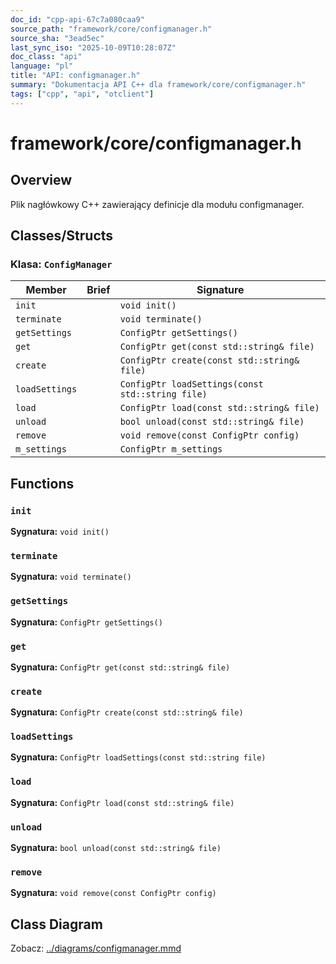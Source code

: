 ```yaml
---
doc_id: "cpp-api-67c7a080caa9"
source_path: "framework/core/configmanager.h"
source_sha: "3ead5ec"
last_sync_iso: "2025-10-09T10:28:07Z"
doc_class: "api"
language: "pl"
title: "API: configmanager.h"
summary: "Dokumentacja API C++ dla framework/core/configmanager.h"
tags: ["cpp", "api", "otclient"]
---
```


# framework/core/configmanager.h

## Overview

Plik nagłówkowy C++ zawierający definicje dla modułu configmanager.

## Classes/Structs

### Klasa: `ConfigManager`

| Member | Brief | Signature |
|--------|-------|-----------|
| `init` |  | `void init()` |
| `terminate` |  | `void terminate()` |
| `getSettings` |  | `ConfigPtr getSettings()` |
| `get` |  | `ConfigPtr get(const std::string& file)` |
| `create` |  | `ConfigPtr create(const std::string& file)` |
| `loadSettings` |  | `ConfigPtr loadSettings(const std::string file)` |
| `load` |  | `ConfigPtr load(const std::string& file)` |
| `unload` |  | `bool unload(const std::string& file)` |
| `remove` |  | `void remove(const ConfigPtr config)` |
| `m_settings` |  | `ConfigPtr m_settings` |

## Functions

### `init`

**Sygnatura:** `void init()`

### `terminate`

**Sygnatura:** `void terminate()`

### `getSettings`

**Sygnatura:** `ConfigPtr getSettings()`

### `get`

**Sygnatura:** `ConfigPtr get(const std::string& file)`

### `create`

**Sygnatura:** `ConfigPtr create(const std::string& file)`

### `loadSettings`

**Sygnatura:** `ConfigPtr loadSettings(const std::string file)`

### `load`

**Sygnatura:** `ConfigPtr load(const std::string& file)`

### `unload`

**Sygnatura:** `bool unload(const std::string& file)`

### `remove`

**Sygnatura:** `void remove(const ConfigPtr config)`

## Class Diagram

Zobacz: [../diagrams/configmanager.mmd](../diagrams/configmanager.mmd)
